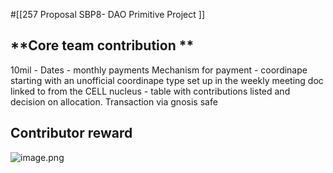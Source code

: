 #[[257 Proposal SBP8- DAO Primitive Project
]] 
## **Core team contribution **
10mil - 
Dates - monthly payments 
Mechanism for payment - coordinape starting with an unofficial coordinape type set up in the weekly meeting doc linked to from the CELL nucleus - table with contributions listed and decision on allocation. 
Transaction via gnosis safe 


## Contributor reward 






![image.png](18f3d781-446d-4f2f-bb8d-f2bc2e84a0fe.png)


